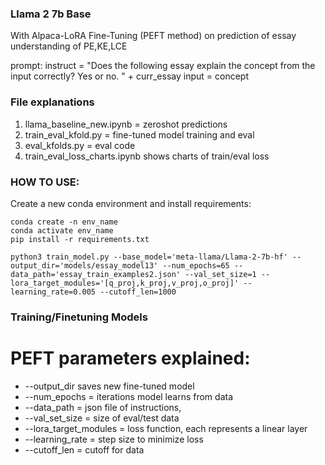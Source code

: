 ### Llama 2 7b Base 
With Alpaca-LoRA Fine-Tuning (PEFT method)
on prediction of essay understanding of PE,KE,LCE 

prompt:
   instruct = "Does the following essay explain the concept from the input correctly? Yes or no. " + curr_essay
   input = concept

### File explanations
1. llama_baseline_new.ipynb = zeroshot predictions
2. train_eval_kfold.py = fine-tuned model training and eval
3. eval_kfolds.py = eval code
4. train_eval_loss_charts.ipynb shows charts of train/eval loss

### HOW TO USE:
Create a new conda environment and install requirements: 
```
conda create -n env_name
conda activate env_name
pip install -r requirements.txt
```

```
python3 train_model.py --base_model='meta-llama/Llama-2-7b-hf' --output_dir='models/essay_model13' --num_epochs=65 --data_path='essay_train_examples2.json' --val_set_size=1 --lora_target_modules='[q_proj,k_proj,v_proj,o_proj]' --learning_rate=0.005 --cutoff_len=1000 
```


### Training/Finetuning Models
# PEFT parameters explained: 
   + --output_dir saves new fine-tuned model
   + --num_epochs = iterations model learns from data
   + --data_path = json file of instructions, 
   + --val_set_size = size of eval/test data
   + --lora_target_modules = loss function, each represents a linear layer
   + --learning_rate = step size to minimize loss 
   + --cutoff_len = cutoff for data

